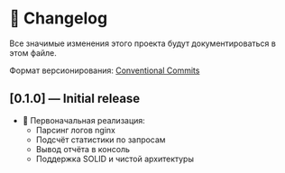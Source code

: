 # 📄 Changelog

Все значимые изменения этого проекта будут документироваться в этом файле.

Формат версионирования: [Conventional Commits](https://www.conventionalcommits.org)

## [0.1.0] — Initial release

- 🎉 Первоначальная реализация:
  - Парсинг логов nginx
  - Подсчёт статистики по запросам
  - Вывод отчёта в консоль
  - Поддержка SOLID и чистой архитектуры

